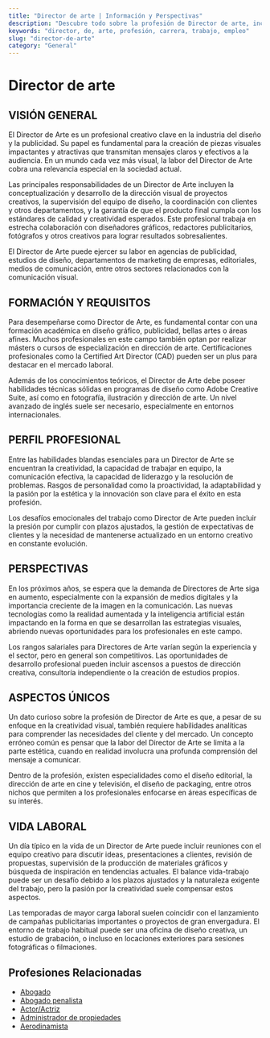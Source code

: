 ```yaml
---
title: "Director de arte | Información y Perspectivas"
description: "Descubre todo sobre la profesión de Director de arte, incluyendo responsabilidades, requisitos y oportunidades."
keywords: "director, de, arte, profesión, carrera, trabajo, empleo"
slug: "director-de-arte"
category: "General"
---
```


# Director de arte

## VISIÓN GENERAL

El Director de Arte es un profesional creativo clave en la industria del diseño y la publicidad. Su papel es fundamental para la creación de piezas visuales impactantes y atractivas que transmitan mensajes claros y efectivos a la audiencia. En un mundo cada vez más visual, la labor del Director de Arte cobra una relevancia especial en la sociedad actual.

Las principales responsabilidades de un Director de Arte incluyen la conceptualización y desarrollo de la dirección visual de proyectos creativos, la supervisión del equipo de diseño, la coordinación con clientes y otros departamentos, y la garantía de que el producto final cumpla con los estándares de calidad y creatividad esperados. Este profesional trabaja en estrecha colaboración con diseñadores gráficos, redactores publicitarios, fotógrafos y otros creativos para lograr resultados sobresalientes.

El Director de Arte puede ejercer su labor en agencias de publicidad, estudios de diseño, departamentos de marketing de empresas, editoriales, medios de comunicación, entre otros sectores relacionados con la comunicación visual.

## FORMACIÓN Y REQUISITOS

Para desempeñarse como Director de Arte, es fundamental contar con una formación académica en diseño gráfico, publicidad, bellas artes o áreas afines. Muchos profesionales en este campo también optan por realizar másters o cursos de especialización en dirección de arte. Certificaciones profesionales como la Certified Art Director (CAD) pueden ser un plus para destacar en el mercado laboral.

Además de los conocimientos teóricos, el Director de Arte debe poseer habilidades técnicas sólidas en programas de diseño como Adobe Creative Suite, así como en fotografía, ilustración y dirección de arte. Un nivel avanzado de inglés suele ser necesario, especialmente en entornos internacionales.

## PERFIL PROFESIONAL

Entre las habilidades blandas esenciales para un Director de Arte se encuentran la creatividad, la capacidad de trabajar en equipo, la comunicación efectiva, la capacidad de liderazgo y la resolución de problemas. Rasgos de personalidad como la proactividad, la adaptabilidad y la pasión por la estética y la innovación son clave para el éxito en esta profesión.

Los desafíos emocionales del trabajo como Director de Arte pueden incluir la presión por cumplir con plazos ajustados, la gestión de expectativas de clientes y la necesidad de mantenerse actualizado en un entorno creativo en constante evolución.

## PERSPECTIVAS

En los próximos años, se espera que la demanda de Directores de Arte siga en aumento, especialmente con la expansión de medios digitales y la importancia creciente de la imagen en la comunicación. Las nuevas tecnologías como la realidad aumentada y la inteligencia artificial están impactando en la forma en que se desarrollan las estrategias visuales, abriendo nuevas oportunidades para los profesionales en este campo.

Los rangos salariales para Directores de Arte varían según la experiencia y el sector, pero en general son competitivos. Las oportunidades de desarrollo profesional pueden incluir ascensos a puestos de dirección creativa, consultoría independiente o la creación de estudios propios.

## ASPECTOS ÚNICOS

Un dato curioso sobre la profesión de Director de Arte es que, a pesar de su enfoque en la creatividad visual, también requiere habilidades analíticas para comprender las necesidades del cliente y del mercado. Un concepto erróneo común es pensar que la labor del Director de Arte se limita a la parte estética, cuando en realidad involucra una profunda comprensión del mensaje a comunicar.

Dentro de la profesión, existen especialidades como el diseño editorial, la dirección de arte en cine y televisión, el diseño de packaging, entre otros nichos que permiten a los profesionales enfocarse en áreas específicas de su interés.

## VIDA LABORAL

Un día típico en la vida de un Director de Arte puede incluir reuniones con el equipo creativo para discutir ideas, presentaciones a clientes, revisión de propuestas, supervisión de la producción de materiales gráficos y búsqueda de inspiración en tendencias actuales. El balance vida-trabajo puede ser un desafío debido a los plazos ajustados y la naturaleza exigente del trabajo, pero la pasión por la creatividad suele compensar estos aspectos.

Las temporadas de mayor carga laboral suelen coincidir con el lanzamiento de campañas publicitarias importantes o proyectos de gran envergadura. El entorno de trabajo habitual puede ser una oficina de diseño creativa, un estudio de grabación, o incluso en locaciones exteriores para sesiones fotográficas o filmaciones.
## Profesiones Relacionadas

- [Abogado](/profesiones/abogado/)
- [Abogado penalista](/profesiones/abogado-penalista/)
- [Actor/Actriz](/profesiones/actor-actriz/)
- [Administrador de propiedades](/profesiones/administrador-de-propiedades/)
- [Aerodinamista](/profesiones/aerodinamista/)


